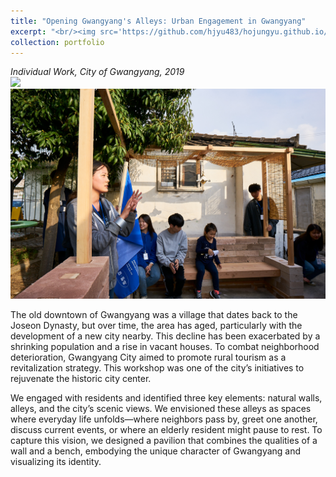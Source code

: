 ```yaml
---
title: "Opening Gwangyang's Alleys: Urban Engagement in Gwangyang"
excerpt: "<br/><img src='https://github.com/hjyu483/hojungyu.github.io/blob/master/images/gwangyang_main.jpg?raw=true'>"
collection: portfolio
---
```


*Individual Work, City of Gwangyang, 2019* <br>
<img src = 'https://github.com/hjyu483/hojungyu.github.io/blob/master/images/gwangyang_0.png?raw=true'>
<img src = 'https://github.com/hjyu483/hojungyu.github.io/blob/master/images/gwangyang.jpg?raw=true'>

The old downtown of Gwangyang was a village that dates back to the Joseon Dynasty, but over time, the area has aged, particularly with the development of a new city nearby. This decline has been exacerbated by a shrinking population and a rise in vacant houses. To combat neighborhood deterioration, Gwangyang City aimed to promote rural tourism as a revitalization strategy. This workshop was one of the city’s initiatives to rejuvenate the historic city center.

We engaged with residents and identified three key elements: natural walls, alleys, and the city’s scenic views. We envisioned these alleys as spaces where everyday life unfolds—where neighbors pass by, greet one another, discuss current events, or where an elderly resident might pause to rest. To capture this vision, we designed a pavilion that combines the qualities of a wall and a bench, embodying the unique character of Gwangyang and visualizing its identity.